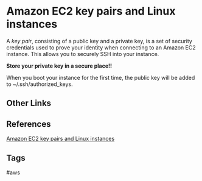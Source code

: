 # Amazon EC2 key pairs and Linux instances

A *key pair*, consisting of a public key and a private key, is a set of security credentials used to prove your identity when connecting to an Amazon EC2 instance. This allows you to securely SSH into your instance.  

**Store your private key in a secure place!!**

When you boot your instance for the first time, the public key will be added to ~/.ssh/authorized\_keys.  

## Other Links


## References
[Amazon EC2 key pairs and Linux instances](https://docs.aws.amazon.com/AWSEC2/latest/UserGuide/ec2-key-pairs.html)  

## Tags
#aws
